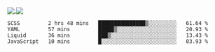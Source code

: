 <a href="https://www.mvuljevas.com">
    <img align="center" src="https://github-readme-stats.vercel.app/api?username=mvuljevas&show_icons=true&theme=dracula" />
</a>
<a href="https://www.mvuljevas.com">
    <img align="center" src="https://github-readme-stats.vercel.app/api/top-langs/?username=mvuljevas&theme=dracula&layout=compact" />
</a>

<br>

<!--START_SECTION:waka-->
```text
SCSS         2 hrs 48 mins   ███████████████▒░░░░░░░░░   61.64 % 
YAML         57 mins         █████▒░░░░░░░░░░░░░░░░░░░   20.93 % 
Liquid       36 mins         ███▒░░░░░░░░░░░░░░░░░░░░░   13.43 % 
JavaScript   10 mins         █░░░░░░░░░░░░░░░░░░░░░░░░   03.93 % 
```
<!--END_SECTION:waka-->
